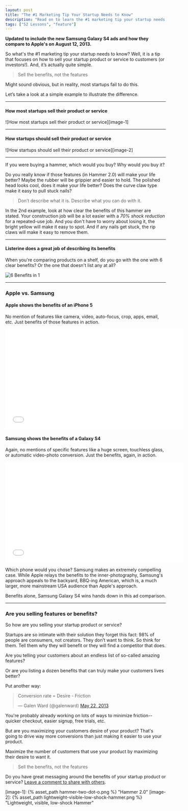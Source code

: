 ```yaml
---
layout: post
title: "The #1 Marketing Tip Your Startup Needs to Know"
description: "Read on to learn the #1 marketing tip your startup needs to know."
tags: ["52 Lessons", "feature"]
---
```


<strong>Updated to include the new Samsung Galaxy S4 ads and how they compare to Apple's on August 12, 2013.</strong>

So what's the #1 marketing tip your startup needs to know? Well, it is a tip that focuses on how to sell your startup product or service to customers (or investors!). And, it’s actually quite simple.

> Sell the benefits, not the features

Might sound obvious, but in reality, most startups fail to do this.

Let’s take a look at a simple example to illustrate the difference.

<hr>

#### How most startups sell their product or service

![How most startups sell their product or service][image-1]

<hr>

#### How startups **should** sell their product or service

![How startups should sell their product or service][image-2]

<hr>

If you were buying a hammer, which would you buy? Why would you buy it?

Do you really know if those features (in Hammer 2.0) will make your life better? Maybe the rubber will be grippier and easier to hold. The polished head looks cool, does it make your life better? Does the curve claw type make it easy to pull stuck nails?

> Don’t describe what it is. Describe what you can do with it.

In the 2nd example, look at how clear the benefits of this hammer are stated. Your construction job will be a lot easier with a *70% shock reduction* for a repeated-use job. And you don't have to worry about losing it, the bright yellow will make it easy to spot. And if any nails get stuck, the rip claws will make it easy to remove them.

<hr>

#### Listerine does a great job of describing its benefits

When you're comparing products on a shelf, do you go with the one with 6 clear benefits? Or the one that doesn't list any at all?

<img class="img-polaroid" src="{% asset_path listerine-total-care-zero.png %} " title="Listerine Total Care Zero" alt="6 Benefits in 1">

<hr>

### Apple vs. Samsung

#### Apple shows the benefits of an iPhone 5

No mention of features like camera, video, auto-focus, crop, apps, email, etc. Just benefits of those features in action.

<iframe width="560" height="315" src="//www.youtube.com/embed/jZGzXEExZcc?rel=0" frameborder="0" allowfullscreen></iframe>

#### Samsung shows the benefits of a Galaxy S4

Again, no mentions of specific features like a huge screen, touchless glass, or automatic video-photo conversion. Just the benefits, again, in action.

<iframe width="560" height="315" src="//www.youtube.com/embed/Q2TtdM4iI5k" frameborder="0" allowfullscreen></iframe>

Which phone would you chose? Samsung makes an extremely compelling case. While Apple relays the benefits to the inner-photography, Samsung's approach appeals to the backyard, BBQ-ing American, which is, a much larger, more mainstream USA audience than Apple's approach.

Benefits alone, Samsung Galaxy S4 wins hands down in this ad comparison.

<hr>

### Are you selling features or benefits?

So how are you selling your startup product or service?

Startups are so intimate with their solution they forget this fact: 98% of people are consumers, not creators. They don’t want to think. So think for them. Tell them why they will benefit or they will find a competitor that does.

Are you telling your customers about an endless list of so-called amazing features?

Or are you listing a dozen benefits that can truly make your customers lives better?

Put another way:

<blockquote class="twitter-tweet"><p>Conversion rate = Desire - Friction</p>&mdash; Galen Ward (@galenward) <a href="https://twitter.com/galenward/statuses/337324506412642304">May 22, 2013</a></blockquote><script async src="//platform.twitter.com/widgets.js" charset="utf-8"></script>

You're probably already working on lots of ways to minimize friction--quicker checkout, easier signup, free trials, etc.

But are you maximizing your customers desire of your product? That's going to drive way more conversions than just making it easier to use your product.

Maximize the number of customers that use your product by maximizing their desire to want it.

> Sell the benefits, not the features

Do you have great messaging around the benefits of your startup product or service? <a href="http://tedserbinski.com/the-number-1-marketing-tip-your-startup-needs-to-know/#comments">Leave a comment to share with others</a>.

[image-1]: {% asset_path hammer-two-dot-o.png %} "Hammer 2.0"
[image-2]: {% asset_path lightweight-visible-low-shock-hammer.png %} "Lightweight, visible, low-shock Hammer"